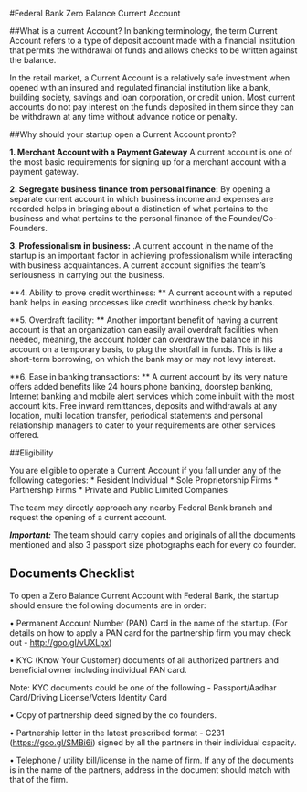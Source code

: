 
#Federal Bank Zero Balance Current Account


##What is a current Account?
In banking terminology, the term Current Account refers to a type of deposit account made with a financial institution that permits the withdrawal of funds and allows checks to be written against the balance.

In the retail market, a Current Account is a relatively safe investment when opened with an insured and regulated financial institution like a bank, building society, savings and loan corporation, or credit union. Most current accounts do not pay interest on the funds deposited in them since they can be withdrawn at any time without advance notice or penalty.

##Why should your startup open a Current Account pronto?

**1.	Merchant Account with a Payment Gateway**
A current account is one of the most basic requirements for signing up for a merchant account with a payment gateway.

**2.	Segregate business finance from personal finance:** 
By opening a separate current account in which business income and expenses are recorded helps in bringing about a distinction of what pertains to the business and what pertains to the personal finance of the Founder/Co-Founders. 

**3. Professionalism in business:** 
.A current account in the name of the startup is an important factor in achieving professionalism while interacting with business acquaintances. A current account signifies the team’s seriousness in carrying out the business.

**4. Ability to prove credit worthiness: **
A current account with a reputed bank helps in easing processes like credit worthiness check by banks. 

**5. Overdraft facility: **
Another important benefit of having a current account is that an organization can easily avail overdraft facilities when needed, meaning, the account holder can overdraw the balance in his account on a temporary basis, to plug the shortfall in funds. This is like a short-term borrowing, on which the bank may or may not levy interest.

**6. Ease in banking transactions: **
A current account by its very nature offers added benefits like 24 hours phone banking, doorstep banking, Internet banking and mobile alert services which come inbuilt with the most account kits. Free inward remittances, deposits and withdrawals at any location, multi location transfer, periodical statements and personal relationship managers to cater to your requirements are other services offered. 


##Eligibility

You are eligible to operate a Current Account if you fall under any of the following categories:
* 
Resident Individual
* 
Sole Proprietorship Firms
* 
Partnership Firms
* 
Private and Public Limited Companies



The team may directly approach any nearby Federal Bank branch and request the opening of a current account. 

***Important:*** The team should carry copies and originals of all the documents mentioned and also 3 passport size photographs each for every co founder.

## Documents Checklist

To open a Zero Balance Current Account with Federal Bank, the startup should ensure the following documents are in order:

•	Permanent Account Number (PAN) Card in the name of the startup. 
(For details on how to apply a PAN card for the partnership firm you may check out - http://goo.gl/vUXLpx)
 
•	KYC (Know Your Customer) documents of all authorized partners and beneficial owner including individual PAN card. 

Note: KYC documents could be one of the following - Passport/Aadhar Card/Driving License/Voters Identity Card
 
•	Copy of partnership deed signed by the co founders. 
 
•	Partnership letter in the latest prescribed format - C231 (https://goo.gl/SMBi6i) signed by all the partners in their individual capacity. 
 
•	Telephone / utility bill/license in the name of firm.  If any of the documents is in the name of the partners, address in the document should match with that of the firm.   

